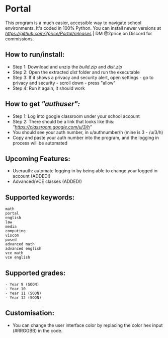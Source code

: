# Portal

This program is a much easier, accessible way to navigate school environments. It's coded in 100% Python. You can install newer versions at *https://github.com/2price/Portal/releases* | DM @2price on Discord for commissions.

## How to run/install:

- Step 1: Download and unzip the *build.zip* and *dist.zip*
- Step 2: Open the extracted *dist* folder and run the executable
- Step 3: If it shows a privacy and security alert, open settings - go to privacy and security - scroll down - press "allow"
- Step 4: Run it again, it should work

## How to get *"authuser":*

- Step 1: Log into google classroom under your school account
- Step 2: There should be a link that looks like this: *"https://classroom.google.com/u/3/h"*
- You should see your auth number, in u/authnumber/h (mine is 3 - /u/3/h)
- Copy and paste your auth number into the program, and the logging in process will be automated

## Upcoming Features:

- Userauth: automate logging in by being able to change your logged in account (ADDED!)
- Advanced/VCE classes (ADDED!)
  
## Supported keywords:

```
math
portal
english
law
media
computing
viscom
posed
advanced math
advanced english
vce math
vce english
```

## Supported grades:

```
- Year 9 (SOON)
- Year 10
- Year 11 (SOON)
- Year 12 (SOON)
```

## Customisation:

- You can change the user interface color by replacing the color hex input (#RRGGBB) in the code.
